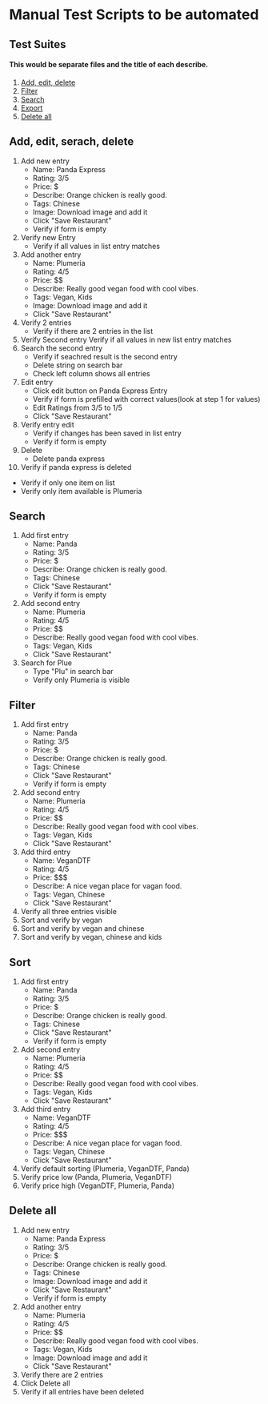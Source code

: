 # Manual Test Scripts to be automated
## Test Suites
#### This would be separate files and the title of each describe.
1. [Add, edit, delete](#add-edit-delete)
2. [Filter](#filter)
3. [Search](#search)
4. [Export](#export)
5. [Delete all](#delete-all)

## Add, edit, serach, delete
1. Add new entry
   - Name: Panda Express
   - Rating: 3/5
   - Price: $
   - Describe: Orange chicken is really good.
   - Tags: Chinese
   - Image: Download image and add it
   - Click "Save Restaurant"
   - Verify if form is empty
2. Verify new Entry
   - Verify if all values in list entry matches
3. Add another entry
   - Name: Plumeria
   - Rating: 4/5
   - Price: $$
   - Describe: Really good vegan food with cool vibes.
   - Tags: Vegan, Kids
   - Image: Download image and add it
   - Click "Save Restaurant"
4. Verify 2 entries
   - Verify if there are 2 entries in the list
5. Verify Second entry
   Verify if all values in new list entry matches
7. Search the second entry
   - Verify if seachred result is the second entry
   - Delete string on search bar
   - Check left column shows all entries
6. Edit entry
   - Click edit button on Panda Express Entry
   - Verify if form is prefilled with correct values(look at step 1 for values)
   - Edit Ratings from 3/5 to 1/5
   - Click "Save Restaurant"
7. Verify entry edit
   - Verify if changes has been saved in list entry
   - Verify if form is empty
8. Delete
   - Delete panda express
9.  Verify if panda express is deleted
   - Verify if only one item on list
   - Verify only item available is Plumeria

## Search
1. Add first entry
   - Name: Panda
   - Rating: 3/5
   - Price: $
   - Describe: Orange chicken is really good.
   - Tags: Chinese
   - Click "Save Restaurant"
   - Verify if form is empty
2. Add second entry
   - Name: Plumeria
   - Rating: 4/5
   - Price: $$
   - Describe: Really good vegan food with cool vibes.
   - Tags: Vegan, Kids
   - Click "Save Restaurant"
3. Search for Plue
   - Type "Plu" in search bar
   - Verify only Plumeria is visible


## Filter
1. Add first entry
   - Name: Panda
   - Rating: 3/5
   - Price: $
   - Describe: Orange chicken is really good.
   - Tags: Chinese
   - Click "Save Restaurant"
   - Verify if form is empty
2. Add second entry
   - Name: Plumeria
   - Rating: 4/5
   - Price: $$
   - Describe: Really good vegan food with cool vibes.
   - Tags: Vegan, Kids
   - Click "Save Restaurant"
3. Add third entry
   - Name: VeganDTF
   - Rating: 4/5
   - Price: $$$
   - Describe: A nice vegan place for vagan food.
   - Tags: Vegan, Chinese
   - Click "Save Restaurant"
4. Verify all three entries visible
5. Sort and verify by vegan
6. Sort and verify by vegan and chinese
7. Sort and verify by vegan, chinese and kids

## Sort
1. Add first entry
   - Name: Panda
   - Rating: 3/5
   - Price: $
   - Describe: Orange chicken is really good.
   - Tags: Chinese
   - Click "Save Restaurant"
   - Verify if form is empty
2. Add second entry
   - Name: Plumeria
   - Rating: 4/5
   - Price: $$
   - Describe: Really good vegan food with cool vibes.
   - Tags: Vegan, Kids
   - Click "Save Restaurant"
3. Add third entry
   - Name: VeganDTF
   - Rating: 4/5
   - Price: $$$
   - Describe: A nice vegan place for vagan food.
   - Tags: Vegan, Chinese
   - Click "Save Restaurant"
4. Verify default sorting (Plumeria, VeganDTF, Panda)
5. Verify price low (Panda, Plumeria, VeganDTF)
6. Verify price high (VeganDTF, Plumeria, Panda)

## Delete all
1. Add new entry
   - Name: Panda Express
   - Rating: 3/5
   - Price: $
   - Describe: Orange chicken is really good.
   - Tags: Chinese
   - Image: Download image and add it
   - Click "Save Restaurant"
   - Verify if form is empty
2. Add another entry
   - Name: Plumeria
   - Rating: 4/5
   - Price: $$
   - Describe: Really good vegan food with cool vibes.
   - Tags: Vegan, Kids
   - Image: Download image and add it
   - Click "Save Restaurant"
3. Verify there are 2 entries
4. Click Delete all
5. Verify if all entries have been deleted